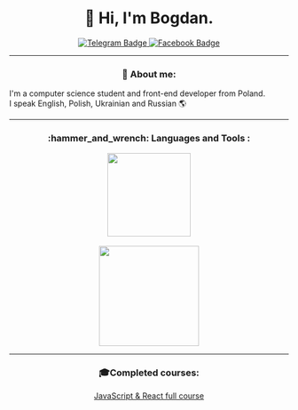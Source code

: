 <h1 align="center">👋 Hi, I'm Bogdan.</h3>

<p align="center">
  <a href="https://t.me/bagtirr">
    <img src="https://img.shields.io/badge/Telegram-1A1B26?style=for-the-badge&logo=telegram&logoColor=white" alt="Telegram Badge"/>
   </a>
  <a href="https://www.facebook.com/bogdan.derdz/">
    <img src="https://img.shields.io/badge/Facebook-1A1B26?style=for-the-badge&logo=facebook&logoColor=white" alt="Facebook Badge"/>
   </a>
</p>

---

<h3 align="center">📕 About me:</h3>

<p>
  I'm a computer science student and front-end developer from Poland.
    <br>
  I speak English, Polish, Ukrainian and Russian 🌎
 
</p>

---

<h3 align="center">:hammer_and_wrench: Languages and Tools :</h3>

<div align="center">
  <img height=150 align="center" src="https://github-readme-stats-sigma-five.vercel.app/api/top-langs/?username=bogdan-derdz&layout=compact&theme=dracula&hide_border=true" />
  <br>
  <br>
  <img height=180 align="center" src="https://skillicons.dev/icons?i=js,ts,react,redux,html,sass,css,nodejs,git,gulp&perline=4"/>
</div>

---

<h3 align="center">🎓Completed courses:</h3>

<div align="center">

<a href="https://www.udemy.com/certificate/UC-1d930940-a7fa-4a69-8b04-13cbb998e2d9/">JavaScript & React full course</a>
</div>

